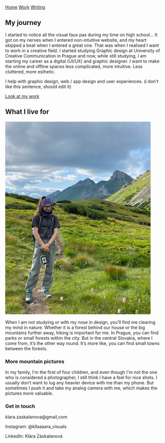 [Home](index.md)
[Work](work/index.md)
[Writing](writing/index.md)


## My journey

I started to notice all the visual faux pas during my time on high school… It got on my nerves when I entered non-intuitive website, and my heart skipped a beat when I entered a great one. That was when I realised I want to work in a creative field. I started studying Graphic design at University of Creative Communication in Prague and now, while still studying, I am starting my career as  a digital (UI/UX) and graphic designer. I want to make the online and offline spaces less complicated, more intuitive. Less cluttered, more esthetic.

I help with graphic design, web / app design and user experiences. (i don't like this sentence, should edit it)

[Look at my work](work/index.md)


## What I live for

![Klára wearing hiking clothes standing on green mountain meadow with mountains in the background.](img/what-i-live-for.png)

When I am not studying or with my nose in design, you’ll find me clearing my mind in nature. Whether it is a forest behind our house or the big mountains further away, hiking is important for me. In Prague, you can find parks or small forests within the city. But in the central Slovakia, where I come from, it’s the other way round. It’s more like, you can find small towns between the forests.

### More mountain pictures

In my family, I'm the first of four children, and even though I'm not the one who is considered a photographer, I still think I have a feel for nice shots.  I usually don’t want to lug any heavier device with me than my phone. But sometimes I push it and take my analog camera with me, which makes the pictures more valuable. 

### Get in touch

klara.zaskalanova@gmail,com

Instagram: @kllaaaara_visuals

LinkedIn: Klára Záskalanová

